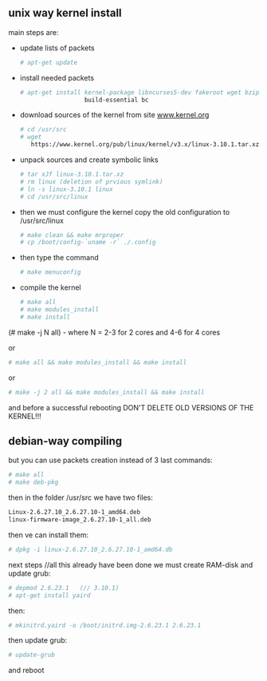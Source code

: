 ## unix way kernel install
main steps are:
- update lists of packets
  ```sh
  # apt-get update 
  ```

- install needed packets
  ```sh
  # apt-get install kernel-package libncurses5-dev fakeroot wget bzip2 
                    build-essential bc
  ```

- download sources of the kernel from site www.kernel.org
  ```sh
  # cd /usr/src                                                         
  # wget 								 
     https://www.kernel.org/pub/linux/kernel/v3.x/linux-3.10.1.tar.xz  
  ```

- unpack sources and create symbolic links
  ```sh 
  # tar xJf linux-3.10.1.tar.xz				              
  # rm linux (deletion of prvious symlink)				 
  # ln -s linux-3.10.1 linux               				
  # cd /usr/src/linux                      				
  ```

- then we must configure the kernel
   copy the old configuration to /usr/src/linux
   ```sh
   # make clean && make mrproper				        
   # cp /boot/config-`uname -r` ./.config                               
   ```

- then type the command
  ```sh
  # make menuconfig                                                    
  ```

- compile the kernel
  ```sh
  # make all                        					
  # make modules_install            					
  # make install                    					 
  ```
 (# make -j N all) - where N = 2-3 for 2 cores and 4-6 for 4 cores

  or 
  ```sh
  # make all && make modules_install && make install 			
  ```
 
  or 
  ```sh
  # make -j 2 all && make modules_install && make install 		
  ```

and before a successful rebooting
DON'T DELETE OLD VERSIONS OF THE KERNEL!!!


## debian-way compiling 
but you can use packets creation instead of 3 last commands:
```sh
# make all              
# make deb-pkg          						
```

then in the folder /usr/src we have two files:
```sh
Linux-2.6.27.10_2.6.27.10-1_amd64.deb     				
linux-firmware-image_2.6.27.10-1_all.deb  				
```

then ve can install them:
```sh
# dpkg -i linux-2.6.27.10_2.6.27.10-1_amd64.db 			
```

next steps //all this already have been done
we must create RAM-disk and update grub:
```sh
# depmod 2.6.23.1   (// 3.10.1)					
# apt-get install yaird   						
```

then:
```sh
# mkinitrd.yaird -o /boot/initrd.img-2.6.23.1 2.6.23.1 		
```

then update grub:
```sh
# update-grub 							
```

and reboot
